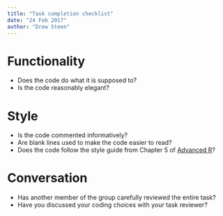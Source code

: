 ```yaml
---
title: "Task completion checklist"
date: "24 Feb 2017"
author: "Drew Steen"
---
```


# Functionality

* Does the code do what it is supposed to?
* Is the code reasonably elegant?

# Style

* Is the code commented informatively?
* Are blank lines used to make the code easier to read?
* Does the code follow the style guide from Chapter 5 of [Advanced R](http://adv-r.had.co.nz/Style.html)?

# Conversation

* Has another member of the group carefully reviewed the entire task?
* Have you discussed your coding choices with your task reviewer?